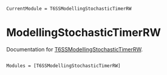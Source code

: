```@meta
CurrentModule = T6SSModellingStochasticTimerRW
```

# ModellingStochasticTimerRW

Documentation for [T6SSModellingStochasticTimerRW](https://github.com/fieldofnodes/T6SSModellingStochasticTimerRW.jl).

```@index
```

```@autodocs
Modules = [T6SSModellingStochasticTimerRW]
```
